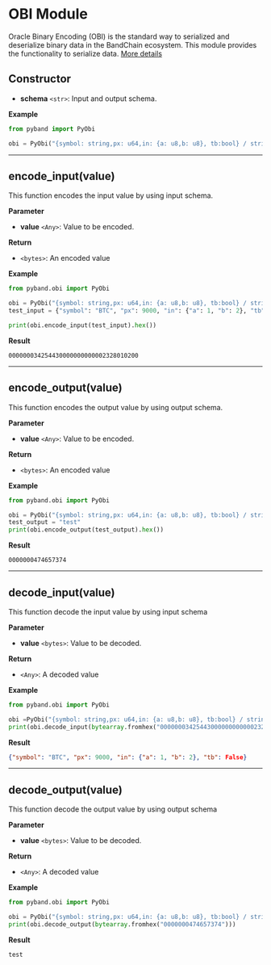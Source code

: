 # OBI Module

Oracle Binary Encoding (OBI) is the standard way to serialized and deserialize binary data in the BandChain ecosystem. This module provides the functionality to serialize data. [More details](/develop/developer-guides/obi)

## Constructor

- **schema** `<str>`: Input and output schema.

**Example**

```python
from pyband import PyObi

obi = PyObi("{symbol: string,px: u64,in: {a: u8,b: u8}, tb:bool} / string")
```

---

## encode_input(value)

This function encodes the input value by using input schema.

**Parameter**

- **value** `<Any>`: Value to be encoded.

**Return**

- `<bytes>`: An encoded value

**Example**

```python
from pyband.obi import PyObi

obi = PyObi("{symbol: string,px: u64,in: {a: u8,b: u8}, tb:bool} / string")
test_input = {"symbol": "BTC", "px": 9000, "in": {"a": 1, "b": 2}, "tb": False}

print(obi.encode_input(test_input).hex())
```

**Result**

```
000000034254430000000000002328010200
```

---

## encode_output(value)

This function encodes the output value by using output schema.

**Parameter**

- **value** `<Any>`: Value to be encoded.

**Return**

- `<bytes>`: An encoded value

**Example**

```python
from pyband.obi import PyObi

obi = PyObi("{symbol: string,px: u64,in: {a: u8,b: u8}, tb:bool} / string")
test_output = "test"
print(obi.encode_output(test_output).hex())
```

**Result**

```
0000000474657374
```

---

## decode_input(value)

This function decode the input value by using input schema

**Parameter**

- **value** `<bytes>`: Value to be decoded.

**Return**

- `<Any>`: A decoded value

**Example**

```python
from pyband.obi import PyObi

obi =PyObi("{symbol: string,px: u64,in: {a: u8,b: u8}, tb:bool} / string")
print(obi.decode_input(bytearray.fromhex("000000034254430000000000002328010200")))
```

**Result**

```json
{"symbol": "BTC", "px": 9000, "in": {"a": 1, "b": 2}, "tb": False}
```

---

## decode_output(value)

This function decode the output value by using output schema

**Parameter**

- **value** `<bytes>`: Value to be decoded.

**Return**

- `<Any>`: A decoded value

**Example**

```python
from pyband.obi import PyObi

obi = PyObi("{symbol: string,px: u64,in: {a: u8,b: u8}, tb:bool} / string")
print(obi.decode_output(bytearray.fromhex("0000000474657374")))
```

**Result**

```
test
```

